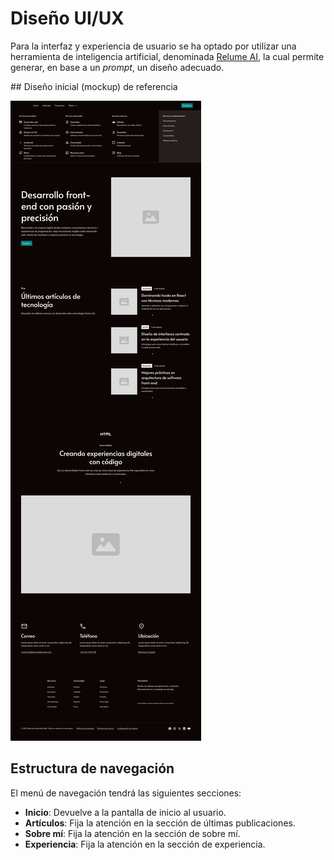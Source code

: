 # Diseño UI/UX

Para la interfaz y experiencia de usuario se ha optado por utilizar una herramienta de inteligencia artificial, denominada [Relume AI](https://www.relume.io/), la cual permite generar, en base a un *prompt*, un diseño adecuado.

## Diseño inicial (mockup) de referencia

![Imagen de mockup](/assets/images/blog-personal-mockup.png)

## Estructura de navegación

El menú de navegación tendrá las siguientes secciones:

- **Inicio**: Devuelve a la pantalla de inicio al usuario.
- **Artículos**: Fija la atención en la sección de últimas publicaciones.
- **Sobre mí**: Fija la atención en la sección de sobre mí.
- **Experiencia**: Fija la atención en la sección de experiencia.
